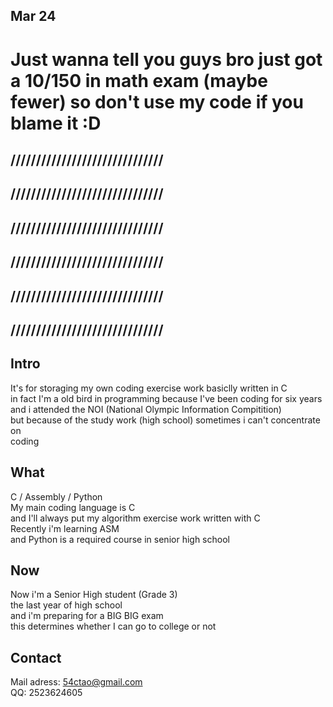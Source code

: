 ## Mar 24 
<h1>
Just wanna tell you guys bro just got a 10/150 in
math exam (maybe fewer) so don't use my code if you blame it
:D 
</h1>

## //////////////////////////////
## //////////////////////////////
## //////////////////////////////
## //////////////////////////////
## //////////////////////////////
## //////////////////////////////

## Intro
It's for storaging my own coding exercise work basiclly written in C  
in fact I'm a old bird in programming because I've been coding for six years  
and i attended the NOI (National Olympic Information Compitition)  
but because of the study work (high school) sometimes i can't concentrate on  
coding  
  
## What
C / Assembly / Python  
My main coding language is C  
and I'll always put my algorithm exercise work written with C  
Recently i'm learning ASM  
and Python is a required course in senior high school  
  
## Now
Now i'm a Senior High student (Grade 3)  
the last year of high school  
and i'm preparing for a BIG BIG exam  
this determines whether I can go to college or not  
  
## Contact
Mail adress: 54ctao@gmail.com  
QQ: 2523624605  
